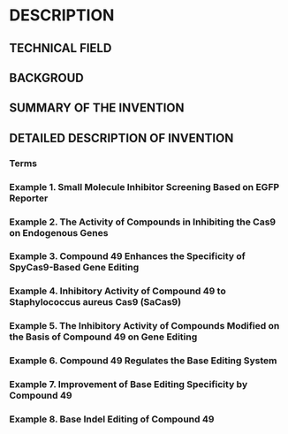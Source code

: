 # DESCRIPTION

## TECHNICAL FIELD

## BACKGROUD

## SUMMARY OF THE INVENTION

## DETAILED DESCRIPTION OF INVENTION

### Terms

### Example 1. Small Molecule Inhibitor Screening Based on EGFP Reporter

### Example 2. The Activity of Compounds in Inhibiting the Cas9 on Endogenous Genes

### Example 3. Compound 49 Enhances the Specificity of SpyCas9-Based Gene Editing

### Example 4. Inhibitory Activity of Compound 49 to Staphylococcus aureus Cas9 (SaCas9)

### Example 5. The Inhibitory Activity of Compounds Modified on the Basis of Compound 49 on Gene Editing

### Example 6. Compound 49 Regulates the Base Editing System

### Example 7. Improvement of Base Editing Specificity by Compound 49

### Example 8. Base Indel Editing of Compound 49

